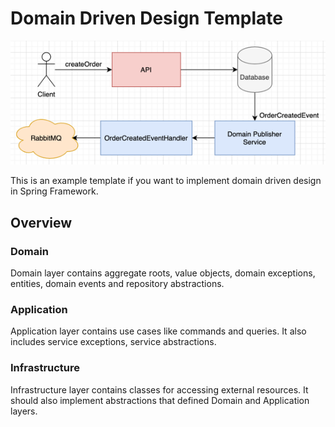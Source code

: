 # Domain Driven Design Template
![img.png](images/design.png)

This is an example template if you want to implement domain driven design in Spring Framework.

## Overview
### Domain
Domain layer contains aggregate roots, value objects, domain exceptions, entities, domain events and repository abstractions.
### Application
Application layer contains use cases like commands and queries. It also includes service exceptions, service abstractions.
### Infrastructure
Infrastructure layer contains classes for accessing external resources. It should also implement abstractions that defined Domain and Application layers.
